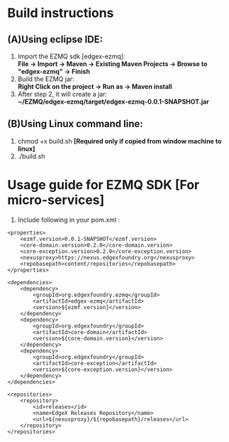 # Build instructions

## (A)Using eclipse IDE:

1. Import the EZMQ sdk [edgex-ezmq]:</br>
    **File -> Import -> Maven -> Existing Maven Projects -> Browse to "edgex-ezmq" -> Finish**
2. Build the EZMQ jar: </br>
    **Right Click on the project -> Run as -> Maven install**
3. After step 2, it will create a jar: </br>
    **~/EZMQ/edgex-ezmq/target/edgex-ezmq-0.0.1-SNAPSHOT.jar**

## (B)Using Linux command line:

1. chmod +x build.sh  **[Required only if copied from window machine to linux]**
2. ./build.sh

# Usage guide for EZMQ SDK [For micro-services] 
1. Include following in your pom.xml :

```
<properties>
    <ezmf.version>0.0.1-SNAPSHOT</ezmf.version>
    <core-domain.version>0.2.0</core-domain.version>
    <core-exception.version>0.2.0</core-exception.version>
    <nexusproxy>https://nexus.edgexfoundry.org</nexusproxy>
    <repobasepath>content/repositories</repobasepath>
</properties>

<dependencies>
    <dependency>
        <groupId>org.edgexfoundry.ezmq</groupId>
        <artifactId>edgex-ezmq</artifactId>
        <version>${ezmf.version}</version>
    </dependency>
    <dependency>
        <groupId>org.edgexfoundry</groupId>
        <artifactId>core-domain</artifactId>
        <version>${core-domain.version}</version>
    </dependency>
    <dependency>
        <groupId>org.edgexfoundry</groupId>
        <artifactId>core-exception</artifactId>
        <version>${core-exception.version}</version>
    </dependency>
</dependencies>

<repositories>
    <repository>
        <id>releases</id>
        <name>EdgeX Releases Repository</name>
        <url>${nexusproxy}/${repobasepath}/releases</url>
    </repository>
</repositories>
```
